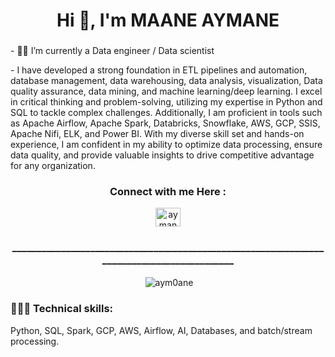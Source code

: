 
<h1 align="center">Hi 👋, I'm MAANE AYMANE</h1>
<h3 align="center"></h3>
- 👨‍💻 I’m currently a Data engineer / Data scientist   
<p>- I have developed a strong foundation in ETL pipelines and automation, database management, data warehousing, data analysis, visualization, Data quality assurance, data mining, and machine learning/deep learning. I excel in critical thinking and problem-solving, utilizing my expertise in Python and SQL to tackle complex challenges. Additionally, I am proficient in tools such as Apache Airflow, Apache Spark, Databricks, Snowflake, AWS, GCP, SSIS, Apache Nifi, ELK, and Power BI. With my diverse skill set and hands-on experience, I am confident in my ability to optimize data processing, ensure data quality, and provide valuable insights to drive competitive advantage for any organization.</p>

<h3 align="center">Connect with me Here : </h3>
<p align="center">
<a href="https://linkedin.com/in/aymane-maane-888970115/" target="blank"><img align="center" src="https://raw.githubusercontent.com/rahuldkjain/github-profile-readme-generator/master/src/images/icons/Social/linked-in-alt.svg" alt="aymane-maane-888970115/" height="30" width="40" /></a>
</p>
<h3 align="center">___________________________________________________________________________________________</h3>
<p align="center">&nbsp;<img align="center" src="https://github-readme-stats.vercel.app/api?username=aym0ane&show_icons=true&locale=en" alt="aym0ane" /></p>


<h3 align="left">👨🏻‍💻 Technical skills: </h3>
 Python, SQL, Spark, GCP, AWS, Airflow, AI, Databases, and batch/stream processing.
